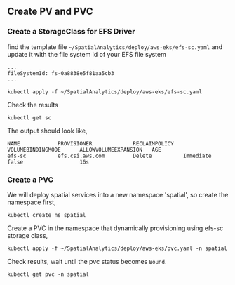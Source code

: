 ## Create PV and PVC

### Create a StorageClass for EFS Driver

find the template file `~/SpatialAnalytics/deploy/aws-eks/efs-sc.yaml` and update it with the file system id of your EFS file system

```
...
fileSystemId: fs-0a8838e5f81aa5cb3
...
```
```
kubectl apply -f ~/SpatialAnalytics/deploy/aws-eks/efs-sc.yaml
```
Check the results
```
kubectl get sc
```
The output should look like,
```
NAME            PROVISIONER             RECLAIMPOLICY   VOLUMEBINDINGMODE      ALLOWVOLUMEEXPANSION   AGE
efs-sc          efs.csi.aws.com         Delete          Immediate              false                  16s
```

### Create a PVC

We will deploy spatial services into a new namespace 'spatial', so create the namespace first,
```
kubectl create ns spatial
```

Create a PVC in the namespace that dynamically provisioning using efs-sc storage class,
```
kubectl apply -f ~/SpatialAnalytics/deploy/aws-eks/pvc.yaml -n spatial
```
Check results, wait until the pvc status becomes `Bound`.
```
kubectl get pvc -n spatial
```

